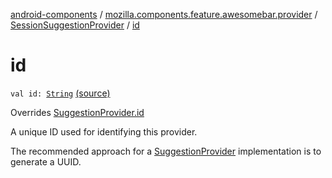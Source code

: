 [android-components](../../index.md) / [mozilla.components.feature.awesomebar.provider](../index.md) / [SessionSuggestionProvider](index.md) / [id](./id.md)

# id

`val id: `[`String`](https://kotlinlang.org/api/latest/jvm/stdlib/kotlin/-string/index.html) [(source)](https://github.com/mozilla-mobile/android-components/blob/master/components/feature/awesomebar/src/main/java/mozilla/components/feature/awesomebar/provider/SessionSuggestionProvider.kt#L20)

Overrides [SuggestionProvider.id](../../mozilla.components.concept.awesomebar/-awesome-bar/-suggestion-provider/id.md)

A unique ID used for identifying this provider.

The recommended approach for a [SuggestionProvider](../../mozilla.components.concept.awesomebar/-awesome-bar/-suggestion-provider/index.md) implementation is to generate a UUID.

